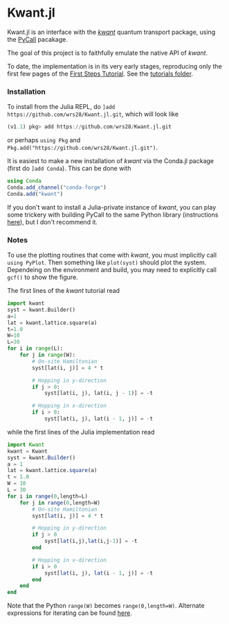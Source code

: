 # Kwant.jl

Kwant.jl is an interface with the [_kwant_](https://kwant-project.org) quantum transport package, using the [PyCall](https://github.com/JuliaPy/PyCall.jl) pacakage.

The goal of this project is to faithfully emulate the native API of _kwant_.

To date, the implementation is in its very early stages, reproducing only the first few pages of the [First Steps Tutorial](https://kwant-project.org/doc/1/tutorial/first_steps). See the [tutorials folder](https://github.com/wrs28/Kwant.jl/tree/master/tutorials).

### Installation
To install from the Julia REPL, do `]add https://github.com/wrs28/Kwant.jl.git`, which will look like
````JULIA
(v1.1) pkg> add https://github.com/wrs28/Kwant.jl.git
````
or perhaps `using Pkg` and `Pkg.add("https://github.com/wrs28/Kwant.jl.git")`.

It is easiest to make a new installation of _kwant_ via the Conda.jl package (first do `]add Conda`). This can be done with
````JULIA
using Conda
Conda.add_channel("conda-forge")
Conda.add("kwant")
````
If you don't want to install a Julia-private instance of _kwant_, you can play some trickery with building PyCall to the same Python library (instructions [here](https://github.com/JuliaPy/PyCall.jl#specifying-the-python-version)), but I don't recommend it.

### Notes

To use the plotting routines that come with _kwant_, you must implicitly call `using PyPlot`. Then something like `plot(syst)` should plot the system. Dependeing on the environment and build, you may need to explicitly call `gcf()` to show the figure.

The first lines of the _kwant_ tutorial read
``` PYTHON
import kwant
syst = kwant.Builder()
a=1
lat = kwant.lattice.square(a)
t=1.0
W=10
L=30
for i in range(L):
    for j in range(W):
        # On-site Hamiltonian
        syst[lat(i, j)] = 4 * t

        # Hopping in y-direction
        if j > 0:
            syst[lat(i, j), lat(i, j - 1)] = -t

        # Hopping in x-direction
        if i > 0:
            syst[lat(i, j), lat(i - 1, j)] = -t
```

while the first lines of the Julia implementation read
``` JULIA
import Kwant
kwant = Kwant
syst = kwant.Builder()
a = 1
lat = kwant.lattice.square(a)
t = 1.0
W = 10
L = 30
for i in range(0,length=L)
    for j in range(0,length=W)
        # On-site Hamiltonian
        syst[lat(i, j)] = 4 * t

        # Hopping in y-direction
        if j > 0
            syst[lat(i,j),lat(i,j-1)] = -t
        end

        # Hopping in x-direction
        if i > 0
            syst[lat(i, j), lat(i - 1, j)] = -t
        end
    end
end
```

Note that the Python `range(W)` becomes `range(0,length=W)`. Alternate expressions for iterating can be found [here](https://docs.julialang.org/en/v1/manual/arrays/#Iteration-1).
